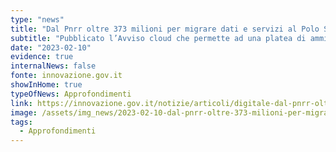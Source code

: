```yaml
---
type: "news"
title: "Dal Pnrr oltre 373 milioni per migrare dati e servizi al Polo Strategico Nazionale"
subtitle: "Pubblicato l’Avviso cloud che permette ad una platea di amministrazioni pilota di migrare i propri sistemi informativi"
date: "2023-02-10"
evidence: true
internalNews: false
fonte: innovazione.gov.it
showInHome: true
typeOfNews: Approfondimenti
link: https://innovazione.gov.it/notizie/articoli/digitale-dal-pnrr-oltre-373-milioni-per-migrare-dati-e-servizi-al-psn/
image: /assets/img_news/2023-02-10-dal-pnrr-oltre-373-milioni-per-migrare-dati-e-servizi-al-polo-strategico-nazionale.png
tags:
  - Approfondimenti
---
```

